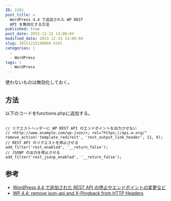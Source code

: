 ```yaml
---
ID: 2281
post_title: >
  WordPress 4.4 で追加された WP REST
  API を無効化する方法
published: true
post_date: 2015-12-15 14:00:04
modified_date: 2015-12-15 14:00:04
slug: 20151215140004.html
categories: |
  -
  - WordPress
tags: |
  - WordPress
---
```

使わないものは無効化しておく。
<!--more-->
<h2>方法</h2>
以下のコードをfunctions.phpに追加する。
<pre class="language-php"><code>
// リクエストヘッダーに WP REST API のエンドポイントを出力させない
// &lt;http://www.example.com/wp-json/&gt;; rel="https://api.w.org/"
remove_action('template_redirect', 'rest_output_link_header', 11, 0);
// REST API のリクエストを停止させる
add_filter('rest_enabled', '__return_false');
// JSONP の出力を停止させる
add_filter('rest_jsonp_enabled', '__return_false');</code></pre>

<h2>参考</h2>
<ul>
	<li><a href="http://qiita.com/kuck1u/items/c879271aa280da62c573">WordPress 4.4 で追加された REST API の停止やエンドポイントの変更など</a></li>
	<li><a href="https://wordpress.org/support/topic/wp-44-remove-json-api-and-x-pingback-from-http-headers">WP 4.4: remove json-api and X-Pingback from HTTP Headers</a></li>
</ul>